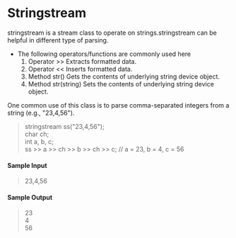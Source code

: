 # Stringstream

stringstream is a stream class to operate on strings.stringstream can be helpful in different type of parsing. 
* The following operators/functions are commonly used here
  1. Operator >> Extracts formatted data.
  2. Operator << Inserts formatted data.
  3. Method str() Gets the contents of underlying string device object.
  4. Method str(string) Sets the contents of underlying string device object.

One common use of this class is to parse comma-separated integers from a string (e.g., "23,4,56").
> stringstream ss("23,4,56");  
> char ch;  
> int a, b, c;  
> ss >> a >> ch >> b >> ch >> c;  // a = 23, b = 4, c = 56
  
#### Sample Input
> 23,4,56
  
#### Sample Output
> 23  
> 4  
> 56
